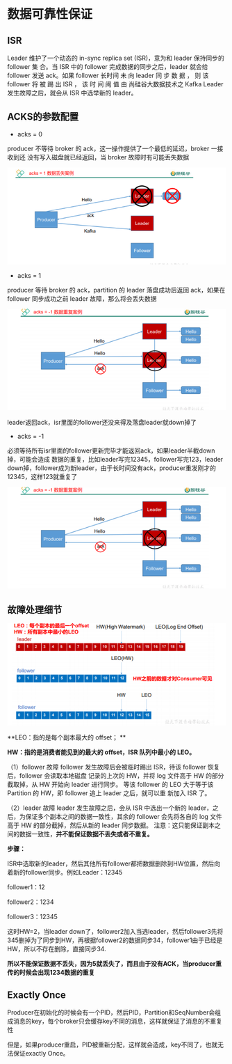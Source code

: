 #  数据可靠性保证

## ISR

Leader 维护了一个动态的 in-sync replica set (ISR)，意为和 leader 保持同步的 follower 集 合。当 ISR 中的 follower 完成数据的同步之后，leader 就会给 follower 发送 ack。如果 follower 长时间 未 向 leader 同 步 数 据 ， 则 该 follower 将 被 踢 出 ISR ， 该 时 间 阈 值 由 尚硅谷大数据技术之 Kafka Leader 发生故障之后，就会从 ISR 中选举新的 leader。

## ACKS的参数配置

- acks = 0

producer 不等待 broker 的 ack，这一操作提供了一个最低的延迟，broker 一接收到还 没有写入磁盘就已经返回，当 broker 故障时有可能丢失数据

![image-20210712151033276](image/image-20210712151033276-16381565148591.png)

- acks = 1

producer 等待 broker 的 ack，partition 的 leader 落盘成功后返回 ack，如果在 follower 同步成功之前 leader 故障，那么将会丢失数据

![image-20210712151119348](image/image-20210712151119348-16381565174972.png)

leader返回ack，isr里面的follower还没来得及落盘leader就down掉了

- acks = -1

必须等待所有isr里面的follower更新完毕才能返回ack，如果leader半截down掉，可能会造成 数据的重复，比如leader写完12345，follower写完123，leader down掉，follower成为新leader，由于长时间没有ack，producer重发刚才的12345，这样123就重复了

![image-20210712151136655](image/image-20210712151136655.png)

## 故障处理细节

![image-20210712151345171](image/image-20210712151345171.png)

**LEO：指的是每个副本最大的 offset； **

**HW：指的是消费者能见到的最大的 offset，ISR 队列中最小的 LEO。** 

（1）follower 故障 follower 发生故障后会被临时踢出 ISR，待该 follower 恢复后，follower 会读取本地磁盘 记录的上次的 HW，并将 log 文件高于 HW 的部分截取掉，从 HW 开始向 leader 进行同步。 等该 follower 的 LEO 大于等于该 Partition 的 HW，即 follower 追上 leader 之后，就可以重 新加入 ISR 了。 

（2）leader 故障 leader 发生故障之后，会从 ISR 中选出一个新的 leader，之后，为保证多个副本之间的数据一致性，其余的 follower 会先将各自的 log 文件高于 HW 的部分截掉，然后从新的 leader 同步数据。 注意：这只能保证副本之间的数据一致性，**并不能保证数据不丢失或者不重复。**

**步骤：**

ISR中选取新的leader，然后其他所有follower都把数据删除到HW位置，然后向着新的follower同步。例如Leader：12345

follower1：12

follower2：1234

follower3：12345

这时HW=2，当leader down了，follower2加入当选leader，然后follower3先将345删掉为了同步到HW，再根据follower2的数据同步34，follower1由于已经是HW，所以不存在删除，直接同步34.

**所以不能保证数据不丢失，因为5就丢失了，而且由于没有ACK，当producer重传的时候会出现1234数据的重复**

## Exactly Once

Producer在初始化的时候会有一个PID，然后PID，Partition和SeqNumber会组成消息的key，每个broker只会缓存key不同的消息，这样就保证了消息的不重复性



但是，如果producer重启，PID被重新分配，这样就会造成，key不同了，也就无法保证exactly Once。
